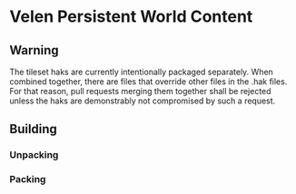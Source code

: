 ﻿# Velen Persistent World Content

## Warning

The tileset haks are currently intentionally packaged separately. When combined together, there are files that override
other files in the .hak files. For that reason, pull requests merging them together shall be rejected unless the haks
are demonstrably not compromised by such a request.

## Building

### Unpacking

### Packing

